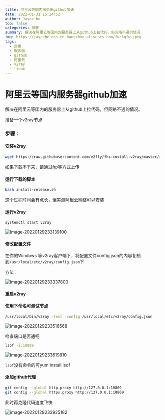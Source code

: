 ```yaml
---
title: 阿里云等国内服务器github加速
date: 2022-01-31 15:24:52
author: Jayce he
top: false
categories: 部署
summary: 解决在阿里云等国内的服务器上从github上拉代码，但网络不通的情况
img: https://jaycehe.oss-cn-hangzhou.aliyuncs.com/fuckgfw.jpeg
tags:
  - 运维
  - 服务器
  - github
  - 阿里云
  - v2ray
  - linux
---
```


# 阿里云等国内服务器github加速

解决在阿里云等国内的服务器上从github上拉代码，但网络不通的情况。

准备一个v2ray节点

### 步骤：

#### 安装v2ray

```sh
wget https://raw.githubusercontent.com/v2fly/fhs-install-v2ray/master/install-release.sh  --user-agent="Mozilla/5.0"
```

如果下载不下来，请通过ftp等方式上传

#### 运行下载的脚本

```sh
bash install-release.sh
```

这个过程时间会有点长，但实测阿里云网络可以安装

#### 运行v2ray

```sh
systemctl start v2ray
```

![image-20220129233139100](https://jaycehe.oss-cn-hangzhou.aliyuncs.com/markdown/202201292331756.png)

#### 修改配置文件

在你的Windows 等v2ray客户端下，将配置文件config.json的内容复制到`/usr/local/etc/v2ray/config.json`下

   方法：

   ![image-20220129233337800](https://jaycehe.oss-cn-hangzhou.aliyuncs.com/markdown/202201292333040.png)

#### 重启v2ray

#### 使用下命名可测试节点

```sh
/usr/local/bin/v2ray -test -config /usr/local/etc/v2ray/config.json
```

![image-20220129233516568](https://jaycehe.oss-cn-hangzhou.aliyuncs.com/markdown/202201292335792.png)

检查端口是否通畅

```sh
lsof -i:10809
```

![image-20220129233619810](https://jaycehe.oss-cn-hangzhou.aliyuncs.com/markdown/202201292336185.png)

`lsof`没有命令的可yum install lsof

#### 添加github代理

   ```sh
   git config --global http.proxy http://127.0.0.1:10809
   git config --global https.proxy http://127.0.0.1:10809
   ```

此时再克隆代码速度飞快

![image-20220129233925182](https://jaycehe.oss-cn-hangzhou.aliyuncs.com/markdown/202201292339343.png)


